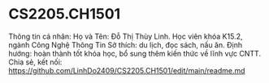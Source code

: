 # CS2205.CH1501
Thông tin cá nhân: 
Họ và Tên: Đỗ Thị Thùy Linh. 
Học viên khóa K15.2, ngành Công Nghệ Thông Tin
Sở thích: du lịch, đọc sách, nấu ăn.
Định hướng: hoàn thành tốt khóa học, bổ sung thêm kiến thức về lĩnh vực CNTT. 
Chia sẻ, kết nối: https://github.com/LinhDo2409/CS2205.CH1501/edit/main/readme.md
